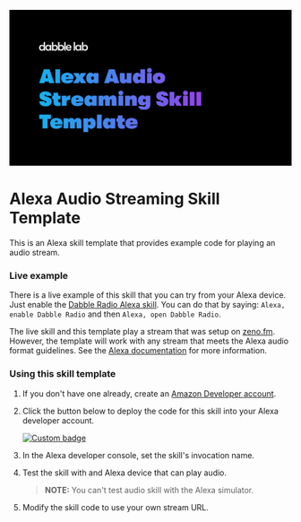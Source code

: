 ![Cover Image](./assets/cover.png)

# Alexa Audio Streaming Skill Template

This is an Alexa skill template that provides example code for playing an audio stream. 

### Live example
There is a live example of this skill that you can try from your Alexa device. Just enable the [Dabble Radio Alexa skill](https://www.amazon.com/Dabble-Lab-Radio/dp/B07JYWFGZ1). You can do that by saying: `Alexa, enable Dabble Radio` and then `Alexa, open Dabble Radio`.

The live skill and this template play a stream that was setup on [zeno.fm](http://stream.zeno.fm/efe91skxn18uv). However, the template will work with any stream that meets the Alexa audio format guidelines. See the [Alexa documentation](https://developer.amazon.com/en-US/docs/alexa/alexa-voice-service/audioplayer.html) for more information.

### Using this skill template

1. If you don't have one already, create an [Amazon Developer account](https://developer.amazon.com/).

2. Click the button below to deploy the code for this skill into your Alexa developer account. 

    [![Custom badge](https://img.shields.io/endpoint?url=https://badges-shields-io-88j4y07yzimq.runkit.sh)](https://deploy.dabble.dev/deploy/v2/qepzx2lhu3)

3. In the Alexa developer console, set the skill's invocation name.

4. Test the skill with and Alexa device that can play audio. 
    > **NOTE:** You can't test audio skill with the Alexa simulator.

5. Modify the skill code to use your own stream URL.